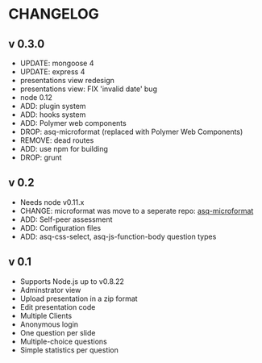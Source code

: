 # CHANGELOG

## v 0.3.0
 * UPDATE: mongoose 4
 * UPDATE: express 4
 * presentations view redesign
 * presentations view: FIX 'invalid date' bug
 * node 0.12
 * ADD: plugin system
 * ADD: hooks system
 * ADD: Polymer web components
 * DROP: asq-microformat (replaced with Polymer Web Components) 
 * REMOVE: dead routes
 * ADD: use npm for building
 * DROP: grunt

## v 0.2
 * Needs node v0.11.x
 * CHANGE: microformat was move to a seperate repo: [asq-microformat](https://github.com/ASQ-USI/asq-microformat)
 * ADD: Self-peer assessment
 * ADD: Configuration files
 * ADD: asq-css-select, asq-js-function-body question types

## v 0.1
 * Supports Node.js up to v0.8.22
 * Adminstrator view
 * Upload presentation in a zip format
 * Edit presentation code
 * Multiple Clients
 * Anonymous login
 * One question per slide
 * Multiple-choice questions
 * Simple statistics per question
